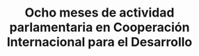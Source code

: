 ---
title: 'Ocho meses de actividad parlamentaria en Cooperación Internacional para el Desarrollo'
description: 'Unidos Podemos'
link: /documentos/8-meses-de-actividad-parlamentaria-en-Cooperacion-al-Desarrollo-Unidos-Podemos.pdf
tags:
    - political-watch
    - congreso-de-los-diputados
---